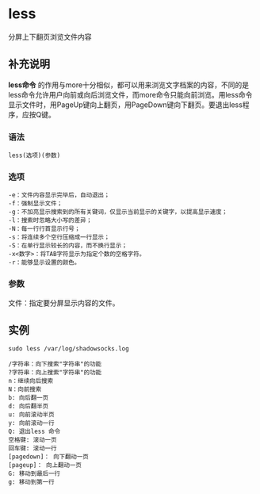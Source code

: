 less
===

分屏上下翻页浏览文件内容

## 补充说明

**less命令** 的作用与more十分相似，都可以用来浏览文字档案的内容，不同的是less命令允许用户向前或向后浏览文件，而more命令只能向前浏览。用less命令显示文件时，用PageUp键向上翻页，用PageDown键向下翻页。要退出less程序，应按Q键。

###  语法 

```shell
less(选项)(参数)
```

###  选项 

```shell
-e：文件内容显示完毕后，自动退出；
-f：强制显示文件；
-g：不加亮显示搜索到的所有关键词，仅显示当前显示的关键字，以提高显示速度；
-l：搜索时忽略大小写的差异；
-N：每一行行首显示行号；
-s：将连续多个空行压缩成一行显示；
-S：在单行显示较长的内容，而不换行显示；
-x<数字>：将TAB字符显示为指定个数的空格字符。
-r：能够显示设置的颜色。
```

###  参数 

文件：指定要分屏显示内容的文件。

## 实例

```shell
sudo less /var/log/shadowsocks.log

/字符串：向下搜索"字符串"的功能
?字符串：向上搜索"字符串"的功能
n：继续向后搜索
N：向前搜索
b: 向后翻一页
d: 向后翻半页
u: 向前滚动半页
y: 向前滚动一行
Q: 退出less 命令
空格键: 滚动一页
回车键: 滚动一行
[pagedown]： 向下翻动一页
[pageup]： 向上翻动一页
G: 移动到最后一行
g: 移动到第一行

```
